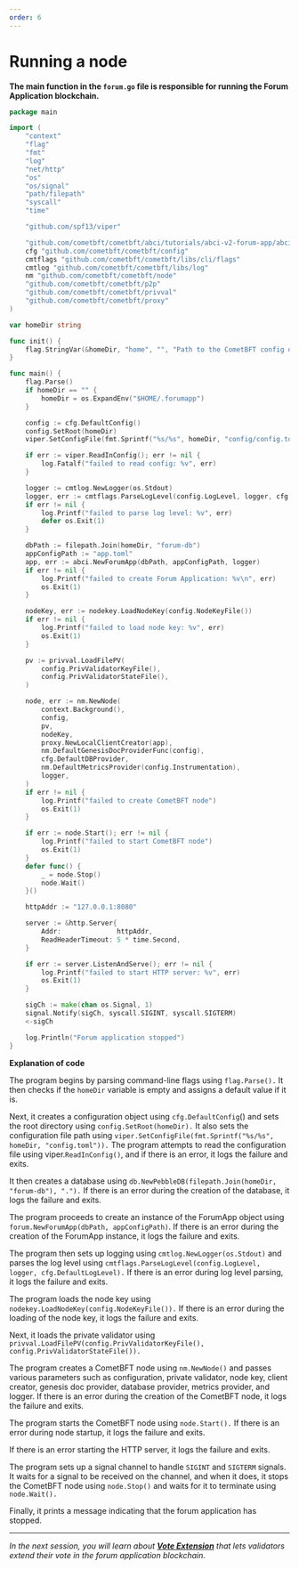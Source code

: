 ```yaml
---
order: 6
---
```


# Running a node

**The main function in the `forum.go` file is responsible for running the Forum Application blockchain.**

```go
package main

import (
	"context"
	"flag"
	"fmt"
	"log"
	"net/http"
	"os"
	"os/signal"
	"path/filepath"
	"syscall"
	"time"

	"github.com/spf13/viper"

	"github.com/cometbft/cometbft/abci/tutorials/abci-v2-forum-app/abci"
	cfg "github.com/cometbft/cometbft/config"
	cmtflags "github.com/cometbft/cometbft/libs/cli/flags"
	cmtlog "github.com/cometbft/cometbft/libs/log"
	nm "github.com/cometbft/cometbft/node"
	"github.com/cometbft/cometbft/p2p"
	"github.com/cometbft/cometbft/privval"
	"github.com/cometbft/cometbft/proxy"
)

var homeDir string

func init() {
	flag.StringVar(&homeDir, "home", "", "Path to the CometBFT config directory (if empty, uses $HOME/.forumapp)")
}

func main() {
	flag.Parse()
	if homeDir == "" {
		homeDir = os.ExpandEnv("$HOME/.forumapp")
	}

	config := cfg.DefaultConfig()
	config.SetRoot(homeDir)
	viper.SetConfigFile(fmt.Sprintf("%s/%s", homeDir, "config/config.toml"))

	if err := viper.ReadInConfig(); err != nil {
		log.Fatalf("failed to read config: %v", err)
	}

	logger := cmtlog.NewLogger(os.Stdout)
	logger, err := cmtflags.ParseLogLevel(config.LogLevel, logger, cfg.DefaultLogLevel)
	if err != nil {
		log.Printf("failed to parse log level: %v", err)
		defer os.Exit(1)
	}

	dbPath := filepath.Join(homeDir, "forum-db")
	appConfigPath := "app.toml"
	app, err := abci.NewForumApp(dbPath, appConfigPath, logger)
	if err != nil {
		log.Printf("failed to create Forum Application: %v\n", err)
		os.Exit(1)
	}

	nodeKey, err := nodekey.LoadNodeKey(config.NodeKeyFile())
	if err != nil {
		log.Printf("failed to load node key: %v", err)
		os.Exit(1)
	}

	pv := privval.LoadFilePV(
		config.PrivValidatorKeyFile(),
		config.PrivValidatorStateFile(),
	)

	node, err := nm.NewNode(
		context.Background(),
		config,
		pv,
		nodeKey,
		proxy.NewLocalClientCreator(app),
		nm.DefaultGenesisDocProviderFunc(config),
		cfg.DefaultDBProvider,
		nm.DefaultMetricsProvider(config.Instrumentation),
		logger,
	)
	if err != nil {
		log.Printf("failed to create CometBFT node")
		os.Exit(1)
	}

	if err := node.Start(); err != nil {
		log.Printf("failed to start CometBFT node")
		os.Exit(1)
	}
	defer func() {
		_ = node.Stop()
		node.Wait()
	}()

	httpAddr := "127.0.0.1:8080"

	server := &http.Server{
		Addr:              httpAddr,
		ReadHeaderTimeout: 5 * time.Second,
	}

	if err := server.ListenAndServe(); err != nil {
		log.Printf("failed to start HTTP server: %v", err)
		os.Exit(1)
	}

	sigCh := make(chan os.Signal, 1)
	signal.Notify(sigCh, syscall.SIGINT, syscall.SIGTERM)
	<-sigCh

	log.Println("Forum application stopped")
}
```

**Explanation of code**

The program begins by parsing command-line flags using `flag.Parse().` It then checks if the `homeDir` variable is empty
and assigns a default value if it is.

Next, it creates a configuration object using `cfg.DefaultConfig`() and sets the root directory using `config.SetRoot(homeDir).`
It also sets the configuration file path using `viper.SetConfigFile(fmt.Sprintf("%s/%s", homeDir, "config.toml")).`
The program attempts to read the configuration file using viper.`ReadInConfig()`, and if there is an error, it logs
the failure and exits.

It then creates a database using `db.NewPebbleDB(filepath.Join(homeDir, "forum-db"), ".").` If there is an error during
the creation of the database, it logs the failure and exits.

The program proceeds to create an instance of the ForumApp object using `forum.NewForumApp(dbPath, appConfigPath)`.
If there is an error during the creation of the ForumApp instance, it logs the failure and exits.

The program then sets up logging using `cmtlog.NewLogger(os.Stdout)` and parses the log level
using `cmtflags.ParseLogLevel(config.LogLevel, logger, cfg.DefaultLogLevel).` If there is an error during log level parsing,
it logs the failure and exits.

The program loads the node key using `nodekey.LoadNodeKey(config.NodeKeyFile()).` If there is an error during the loading
of the node key, it logs the failure and exits.

Next, it loads the private validator using `privval.LoadFilePV(config.PrivValidatorKeyFile(), config.PrivValidatorStateFile()).`

The program creates a CometBFT node using `nm.NewNode()` and passes various parameters such as configuration, private
validator, node key, client creator, genesis doc provider, database provider, metrics provider, and logger. If there is
an error during the creation of the CometBFT node, it logs the failure and exits.

The program starts the CometBFT node using `node.Start().` If there is an error during node startup, it logs the failure
and exits.

If there is an error starting the HTTP server, it logs the failure and exits.

The program sets up a signal channel to handle `SIGINT` and `SIGTERM` signals. It waits for a signal to be received on
the channel, and when it does, it stops the CometBFT node using `node.Stop()` and waits for it to terminate using `node.Wait().`

Finally, it prints a message indicating that the forum application has stopped.

---------------

*In the next session, you will learn about [**Vote Extension**](7.vote-extension.md) that lets validators extend their vote in the forum application blockchain.*
